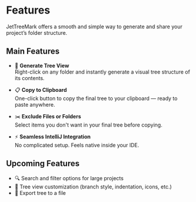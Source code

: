 # Features

JetTreeMark offers a smooth and simple way to generate and share your project’s folder structure.

## Main Features

- 📂 **Generate Tree View**  
  Right-click on any folder and instantly generate a visual tree structure of its contents.

- 📋 **Copy to Clipboard**  
  One-click button to copy the final tree to your clipboard — ready to paste anywhere.

- ✂️ **Exclude Files or Folders**  
  Select items you don't want in your final tree before copying.

- ⚡ **Seamless IntelliJ Integration**  
  No complicated setup. Feels native inside your IDE.

## Upcoming Features

- 🔍 Search and filter options for large projects
- 🎨 Tree view customization (branch style, indentation, icons, etc.)
- 📑 Export tree to a file
